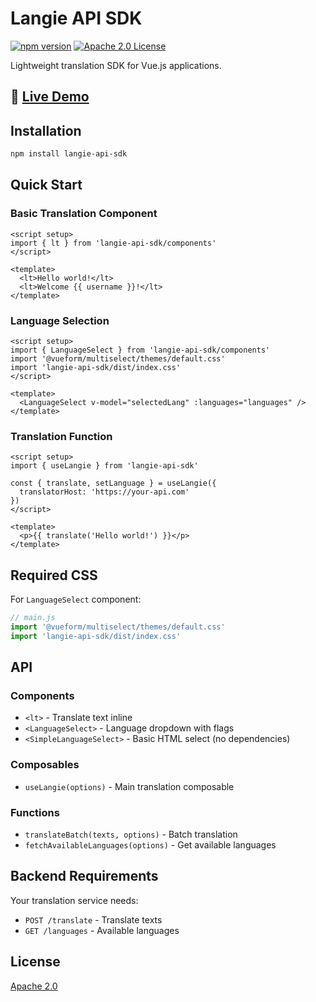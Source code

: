 # Langie API SDK

[![npm version](https://img.shields.io/npm/v/langie-api-sdk.svg?style=flat)](https://www.npmjs.com/package/langie-api-sdk)
[![Apache 2.0 License](https://img.shields.io/badge/license-Apache%202.0-blue.svg)](LICENSE)

Lightweight translation SDK for Vue.js applications.

## 🚀 [Live Demo](https://langie-demo.netlify.app/)

## Installation

```bash
npm install langie-api-sdk
```

## Quick Start

### Basic Translation Component

```vue
<script setup>
import { lt } from 'langie-api-sdk/components'
</script>

<template>
  <lt>Hello world!</lt>
  <lt>Welcome {{ username }}!</lt>
</template>
```

### Language Selection

```vue
<script setup>
import { LanguageSelect } from 'langie-api-sdk/components'
import '@vueform/multiselect/themes/default.css'
import 'langie-api-sdk/dist/index.css'
</script>

<template>
  <LanguageSelect v-model="selectedLang" :languages="languages" />
</template>
```

### Translation Function

```vue
<script setup>
import { useLangie } from 'langie-api-sdk'

const { translate, setLanguage } = useLangie({
  translatorHost: 'https://your-api.com'
})
</script>

<template>
  <p>{{ translate('Hello world!') }}</p>
</template>
```

## Required CSS

For `LanguageSelect` component:

```js
// main.js
import '@vueform/multiselect/themes/default.css'
import 'langie-api-sdk/dist/index.css'
```

## API

### Components

- `<lt>` - Translate text inline
- `<LanguageSelect>` - Language dropdown with flags
- `<SimpleLanguageSelect>` - Basic HTML select (no dependencies)

### Composables

- `useLangie(options)` - Main translation composable

### Functions

- `translateBatch(texts, options)` - Batch translation
- `fetchAvailableLanguages(options)` - Get available languages

## Backend Requirements

Your translation service needs:

- `POST /translate` - Translate texts
- `GET /languages` - Available languages

## License

[Apache 2.0](LICENSE)
